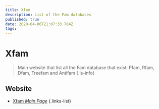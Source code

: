 ```yaml
---
title: Xfam
description: List of the Fam databases
published: true
date: 2020-04-06T21:07:33.704Z
tags: 
---
```


# Xfam

> Main website that list all the Fam database that exist: Pfam, Rfam, Dfam, Treefam and Antifam
{.is-info}

## Website

- [Xfam *Main Page*](http://xfam.org/)
{.links-list}